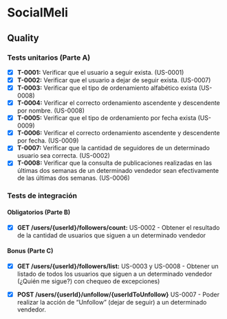 # SocialMeli
## Quality
### Tests unitarios (Parte A)
- [x] **T-0001:** Verificar que el usuario a seguir exista. (US-0001)
- [x] **T-0002:** Verificar que el usuario a dejar de seguir exista. (US-0007)
- [x] **T-0003:** Verificar que el tipo de ordenamiento alfabético exista (US-0008)
- [x] **T-0004:** Verificar el correcto ordenamiento ascendente y descendente por nombre. (US-0008)
- [x] **T-0005:** Verificar que el tipo de ordenamiento por fecha exista (US-0009)
- [x] **T-0006:** Verificar el correcto ordenamiento ascendente y descendente por fecha. (US-0009)
- [x] **T-0007:** Verificar que la cantidad de seguidores de un determinado usuario sea correcta. (US-0002)
- [x] **T-0008:** Verificar que la consulta de publicaciones realizadas en las últimas dos semanas de un determinado vendedor sean efectivamente de las últimas dos semanas. (US-0006)

### Tests de integración

#### Obligatorios (Parte B)
- [x] **GET /users/{userId}/followers/count:** US-0002 - Obtener el resultado de la cantidad de usuarios que siguen a un determinado vendedor
  
#### Bonus (Parte C)
- [x] **GET /users/{userId}/followers/list:** US-0003 y US-0008 - Obtener un listado de todos los usuarios que siguen a un determinado vendedor (¿Quién me sigue?) con chequeo de excepciones)
- [x] **POST /users/{userId}/unfollow/{userIdToUnfollow}** US-0007 - Poder realizar la acción de “Unfollow” (dejar de seguir) a un determinado vendedor.


